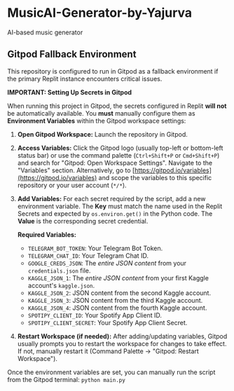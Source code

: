 # MusicAI-Generator-by-Yajurva
AI-based music generator 
## Gitpod Fallback Environment

This repository is configured to run in Gitpod as a fallback environment if the primary Replit instance encounters critical issues.

**IMPORTANT: Setting Up Secrets in Gitpod**

When running this project in Gitpod, the secrets configured in Replit **will not** be automatically available. You **must** manually configure them as **Environment Variables** within the Gitpod workspace settings:

1.  **Open Gitpod Workspace:** Launch the repository in Gitpod.
2.  **Access Variables:** Click the Gitpod logo (usually top-left or bottom-left status bar) or use the command palette (`Ctrl+Shift+P` or `Cmd+Shift+P`) and search for "Gitpod: Open Workspace Settings". Navigate to the "Variables" section. Alternatively, go to [https://gitpod.io/variables](https://gitpod.io/variables) and scope the variables to this specific repository or your user account (`*/*`).
3.  **Add Variables:** For each secret required by the script, add a new environment variable. The **Key** must match the name used in the Replit Secrets and expected by `os.environ.get()` in the Python code. The **Value** is the corresponding secret credential.

    **Required Variables:**
    *   `TELEGRAM_BOT_TOKEN`: Your Telegram Bot Token.
    *   `TELEGRAM_CHAT_ID`: Your Telegram Chat ID.
    *   `GOOGLE_CREDS_JSON`: The *entire JSON content* from your `credentials.json` file.
    *   `KAGGLE_JSON_1`: The *entire JSON content* from your first Kaggle account's `kaggle.json`.
    *   `KAGGLE_JSON_2`: JSON content from the second Kaggle account.
    *   `KAGGLE_JSON_3`: JSON content from the third Kaggle account.
    *   `KAGGLE_JSON_4`: JSON content from the fourth Kaggle account.
    *   `SPOTIPY_CLIENT_ID`: Your Spotify App Client ID.
    *   `SPOTIPY_CLIENT_SECRET`: Your Spotify App Client Secret.

4.  **Restart Workspace (if needed):** After adding/updating variables, Gitpod usually prompts you to restart the workspace for changes to take effect. If not, manually restart it (Command Palette -> "Gitpod: Restart Workspace").

Once the environment variables are set, you can manually run the script from the Gitpod terminal: `python main.py`